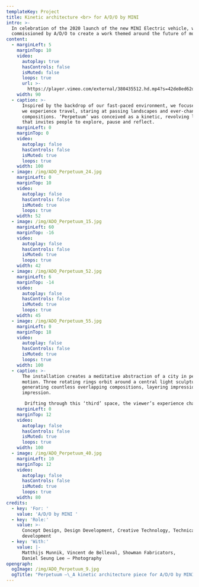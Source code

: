 ```yaml
---
templateKey: Project
title: Kinetic architecture <br> for A/D/O by MINI
intro: >-
  In celebration of the 2020 launch of the new MINI Electric vehicle, we were
  commissioned by A/D/O to create a work themed around the future of mobility.
content:
  - marginLeft: 5
    marginTop: 10
    video:
      autoplay: true
      hasControls: false
      isMuted: false
      loops: true
      url: >-
        https://player.vimeo.com/external/380435512.hd.mp4?s=42de8ed62d83917a95da30ff6724ba0352fd7798&profile_id=175
    width: 90
  - caption: >-
      Inspired by the backdrop of our fast-paced environment, we focused on how
      we experience travel, staring at passing landscapes and ever-changing
      compositions. ‘Perpetuum’ was conceived as a kinetic, revolving landscape
      that invites people to explore, pause and reflect.
    marginLeft: 0
    marginTop: 0
    video:
      autoplay: false
      hasControls: false
      isMuted: true
      loops: true
    width: 100
  - image: /img/ADO_Perpetuum_24.jpg
    marginLeft: 0
    marginTop: 10
    video:
      autoplay: false
      hasControls: false
      isMuted: true
      loops: true
    width: 52
  - image: /img/ADO_Perpetuum_15.jpg
    marginLeft: 60
    marginTop: -16
    video:
      autoplay: false
      hasControls: false
      isMuted: true
      loops: true
    width: 42
  - image: /img/ADO_Perpetuum_52.jpg
    marginLeft: 6
    marginTop: -14
    video:
      autoplay: false
      hasControls: false
      isMuted: true
      loops: true
    width: 45
  - image: /img/ADO_Perpetuum_55.jpg
    marginLeft: 0
    marginTop: 18
    video:
      autoplay: false
      hasControls: false
      isMuted: true
      loops: true
    width: 100
  - caption: >-
      The installation creates a meditative abstraction of a city in perpetual
      motion. Three rotating rings orbit around a central light sculpture,
      generating countless overlapping compositions, layering impression over
      impression.

       Drifting through this ‘third’ space, the viewer’s experience changes from moment to moment, enhanced by an ambient patchwork of urban sounds.
    marginLeft: 0
    marginTop: 12
    video:
      autoplay: false
      hasControls: false
      isMuted: true
      loops: true
    width: 100
  - image: /img/ADO_Perpetuum_40.jpg
    marginLeft: 10
    marginTop: 12
    video:
      autoplay: false
      hasControls: false
      isMuted: true
      loops: true
    width: 80
credits:
  - key: 'For: '
    value: 'A/D/O by MINI '
  - key: 'Role:'
    value: >-
      Concept Design, Design Development, Creative Technology, Technical
      development
  - key: 'With:'
    value: |-
      Matthijs Munnik, Vincent de Belleval, Showman Fabricators,
      Daniel Seung Lee – Photography
opengraph:
  ogImage: /img/ADO_Perpetuum_9.jpg
  ogTitle: "Perpetuum –\_A kinetic architecture piece for A/D/O by MINI"
---
```

